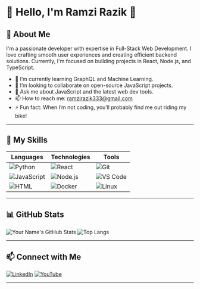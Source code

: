 # 🌟 Hello, I'm Ramzi Razik 🌟

## 👋 About Me
I'm a passionate developer with expertise in Full-Stack Web Development. I love crafting smooth user experiences and creating efficient backend solutions. Currently, I'm focused on building projects in React, Node.js, and TypeScript.

- 🌱 I’m currently learning GraphQL and Machine Learning.
- 👯 I’m looking to collaborate on open-source JavaScript projects.
- 💬 Ask me about JavaScript and the latest web dev tools.
- 📫 How to reach me: ramzirazik333@gmail.com
- ⚡ Fun fact: When I’m not coding, you’ll probably find me out riding my bike!

---

## 🚀 My Skills

| Languages       | Technologies       | Tools              |
| --------------- | ------------------ | ------------------ |
| ![Python](https://img.shields.io/badge/-Python-333?style=for-the-badge&logo=python&logoColor=yellow) | ![React](https://img.shields.io/badge/-React-333?style=for-the-badge&logo=react) | ![Git](https://img.shields.io/badge/-Git-333?style=for-the-badge&logo=git) |
| ![JavaScript](https://img.shields.io/badge/-JavaScript-333?style=for-the-badge&logo=javascript) | ![Node.js](https://img.shields.io/badge/-Node.js-333?style=for-the-badge&logo=node.js&logoColor=green) | ![VS Code](https://img.shields.io/badge/-VS%20Code-333?style=for-the-badge&logo=visual-studio-code&logoColor=blue) |
| ![HTML](https://img.shields.io/badge/-HTML5-333?style=for-the-badge&logo=html5) | ![Docker](https://img.shields.io/badge/-Docker-333?style=for-the-badge&logo=docker) | ![Linux](https://img.shields.io/badge/-Linux-333?style=for-the-badge&logo=linux) |

---

## 📊 GitHub Stats

![Your Name's GitHub Stats](https://github-readme-stats.vercel.app/api?username=your-username&show_icons=true&theme=radical)
![Top Langs](https://github-readme-stats.vercel.app/api/top-langs/?username=your-username&layout=compact&theme=radical)

---

## 📫 Connect with Me

[![LinkedIn](https://img.shields.io/badge/-LinkedIn-blue?style=for-the-badge&logo=linkedin&logoColor=white)](https://www.linkedin.com/in/ramzi-razik-a768ba21a/)
[![YouTube](https://img.shields.io/badge/-YouTube-FF0000?style=for-the-badge&logo=youtube&logoColor=white)](https://www.youtube.com/@ramzi_razik)

---




